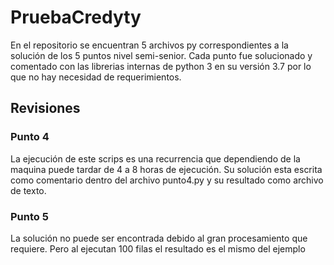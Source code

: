 # PruebaCredyty

En el repositorio se encuentran 5 archivos py correspondientes a la solución de los 5 puntos nivel semi-senior.
Cada punto fue solucionado y comentado con las librerias internas de python 3 en su versión 3.7 por lo que no hay necesidad de requerimientos.

## Revisiones

### Punto 4
  La ejecución de este scrips es una recurrencia que dependiendo de la maquina puede tardar de 4 a 8 horas de ejecución.
  Su solución esta escrita como comentario dentro del archivo punto4.py y su resultado como archivo de texto.
  
### Punto 5
  La solución no puede ser encontrada debido al gran procesamiento que requiere. Pero al ejecutan 100 filas el resultado es el mismo del ejemplo
  

